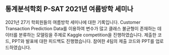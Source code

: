 ## 통계분석학회 P-SAT 2021년 여름방학 세미나
2021년 27기 학회원들의 여름방학 세미나에 대한 기록입니다. Customer Transaction Prediction Data를 이용하여 변수가 많고 클래스 불균형이 존재하는 데이터를 분류하는 모델링을 주제로 Kaggle competition을 진행하였습니다. 제출한 코드, PPT와 발표에 대한 피드백도 진행했습니다. 참여한 4팀의 제출 코드와 PPT를 업로드하였습니다.
